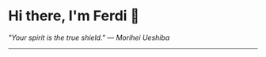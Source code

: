 <h1>Hi there, I'm Ferdi 👋</h1>

<p><em>
  "Your spirit is the true shield." — Morihei Ueshiba
</em></p>

---
